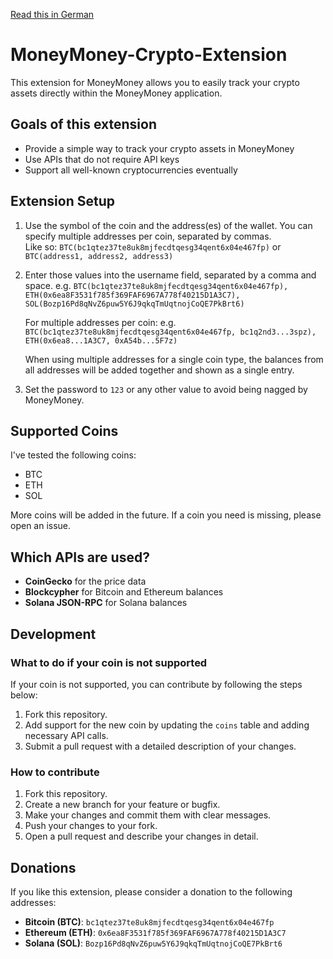 [Read this in German](README.de.md)

# MoneyMoney-Crypto-Extension

This extension for MoneyMoney allows you to easily track your crypto assets directly within the MoneyMoney application.

## Goals of this extension

- Provide a simple way to track your crypto assets in MoneyMoney
- Use APIs that do not require API keys
- Support all well-known cryptocurrencies eventually

## Extension Setup

1. Use the symbol of the coin and the address(es) of the wallet. You can specify multiple addresses per coin, separated by commas.  
   Like so: `BTC(bc1qtez37te8uk8mjfecdtqesg34qent6x04e467fp)` or `BTC(address1, address2, address3)`

2. Enter those values into the username field, separated by a comma and space.
   e.g. `BTC(bc1qtez37te8uk8mjfecdtqesg34qent6x04e467fp), ETH(0x6ea8F3531f785f369FAF6967A778f40215D1A3C7), SOL(Bozp16Pd8qNvZ6puw5Y6J9qkqTmUqtnojCoQE7PkBrt6)`

   For multiple addresses per coin:
   e.g. `BTC(bc1qtez37te8uk8mjfecdtqesg34qent6x04e467fp, bc1q2nd3...3spz), ETH(0x6ea8...1A3C7, 0xA54b...5F7z)`

   When using multiple addresses for a single coin type, the balances from all addresses will be added together and shown as a single entry.

3. Set the password to `123` or any other value to avoid being nagged by MoneyMoney.

## Supported Coins

I've tested the following coins:

- BTC
- ETH
- SOL

More coins will be added in the future. If a coin you need is missing, please open an issue.

## Which APIs are used?

- **CoinGecko** for the price data
- **Blockcypher** for Bitcoin and Ethereum balances
- **Solana JSON-RPC** for Solana balances

## Development

### What to do if your coin is not supported

If your coin is not supported, you can contribute by following the steps below:

1. Fork this repository.
2. Add support for the new coin by updating the `coins` table and adding necessary API calls.
3. Submit a pull request with a detailed description of your changes.

### How to contribute

1. Fork this repository.
2. Create a new branch for your feature or bugfix.
3. Make your changes and commit them with clear messages.
4. Push your changes to your fork.
5. Open a pull request and describe your changes in detail.

## Donations

If you like this extension, please consider a donation to the following addresses:

- **Bitcoin (BTC)**: `bc1qtez37te8uk8mjfecdtqesg34qent6x04e467fp`
- **Ethereum (ETH)**: `0x6ea8F3531f785f369FAF6967A778f40215D1A3C7`
- **Solana (SOL)**: `Bozp16Pd8qNvZ6puw5Y6J9qkqTmUqtnojCoQE7PkBrt6`
